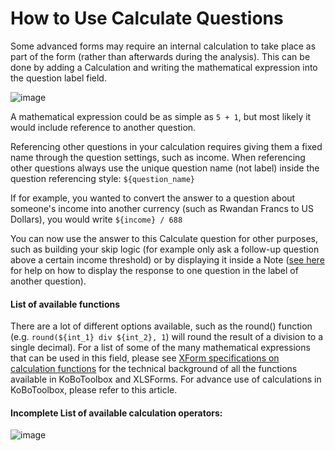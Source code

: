 # How to Use Calculate Questions

Some advanced forms may require an internal calculation to take place as part of the form (rather than afterwards during the analysis). This can be done by adding a Calculation and writing the mathematical expression into the question label field.  

![image](/images/calculate_questions/calculation.gif)  

A mathematical expression could be as simple as `5 + 1`, but most likely it would include reference to another question.

Referencing other questions in your calculation requires giving them a fixed name through the question settings, such as income. When referencing other questions always use the unique question name (not label) inside the question referencing style: `${question_name}`

If for example, you wanted to convert the answer to a question about someone's income into another currency (such as Rwandan Francs to US Dollars), you would write `${income} / 688`

You can now use the answer to this Calculate question for other purposes, such as building your skip logic (for example only ask a follow-up question above a certain income threshold) or by displaying it inside a Note ([see here](responses_inside_question.html) for help on how to display the response to one question in the label of another question).

#### List of available functions

There are a lot of different options available, such as the round() function (e.g. `round(${int_1} div ${int_2}, 1`) will round the result of a division to a single decimal). For a list of some of the many mathematical expressions that can be used in this field, please see [XForm specifications on calculation functions](https://docs.getodk.org/form-operators-functions/) for the technical background of all the functions available in KoBoToolbox and XLSForms. For advance use of calculations in KoBoToolbox, please refer to this article.

#### Incomplete List of available calculation operators:

![image](/images/calculate_questions/operator.png)  
